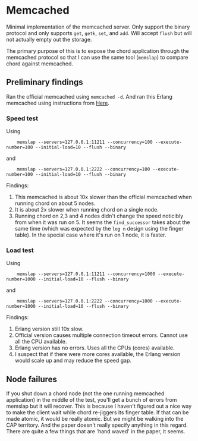 # Memcached

Minimal implementation of the memcached server. Only support the
binary protocol and only supports `get`, `getk`, `set`, and
`add`. Will accept `flush` but will not actually empty out the
storage.

The primary purpose of this is to expose the chord application through
the memcached protocol so that I can use the same tool (`memslap`) to
compare chord against memcached.


## Preliminary findings
Ran the official memcached using `memcached -d`. And ran this Erlang memcached using instructions from [Here](../Readme.md#howto).

### Speed test
Using
````
    memslap --servers=127.0.0.1:11211 --concurrency=100 --execute-number=100 --initial-load=10 --flush --binary
````

and

````
    memslap --servers=127.0.0.1:2222 --concurrency=100 --execute-number=100 --initial-load=10 --flush --binary
````

Findings:
1. This memcached is about 10x slower than the official memcached when
   running chord on about 5 nodes.
2. It is about 2x slower when running chord on a single node.
3. Running chord on 2,3 and 4 nodes didn't change the speed noticibly
   from when it was run on 5. It seems the `find_successor` takes
   about the same time (which was expected by the `log n` design using
   the finger table). In the special case where it's run on 1 node, it
   is faster.

### Load test

Using

````
    memslap --servers=127.0.0.1:11211 --concurrency=1000 --execute-number=1000 --initial-load=10 --flush --binary
````

and

````
    memslap --servers=127.0.0.1:2222 --concurrency=1000 --execute-number=1000 --initial-load=10 --flush --binary
````

Findings:
1. Erlang version still 10x slow.
2. Official version causes multiple connection timeout errors. Cannot
   use all the CPU available.
3. Erlang version has no errors. Uses all the CPUs (cores) available.
4. I suspect that if there were more cores available, the Erlang
   version would scale up and may reduce the speed gap.


## Node failures

If you shut down a chord node (not the one running memcached
application) in the middle of the test, you'll get a bunch of errors
from memslap but it will recover. This is because I haven't figured
out a nice way to make the client wait while chord re-jiggers its
finger table. If that can be made atomic, it would be really
atomic. But we might be walking into the CAP territory. And the paper
doesn't really specify anything in this regard. There are quite a few
things that are 'hand waved' in the paper, it seems.
